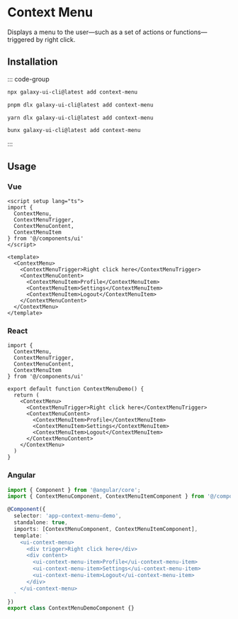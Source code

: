 # Context Menu

Displays a menu to the user—such as a set of actions or functions—triggered by right click.

<ComponentPreview name="ContextMenuDemo">
  <template #preview>
    <DemoContainer>
      <ContextMenuDemo />
    </DemoContainer>
  </template>
  <template #code>

::: code-group

```vue [Vue]
<script setup lang="ts">
import { ContextMenu, ContextMenuTrigger, ContextMenuContent, ContextMenuItem } from '@/components/ui/context-menu'
</script>

<template>
  <ContextMenu>
    <ContextMenuTrigger>Right click here</ContextMenuTrigger>
    <ContextMenuContent>
      <ContextMenuItem>Profile</ContextMenuItem>
      <ContextMenuItem>Settings</ContextMenuItem>
      <ContextMenuItem>Logout</ContextMenuItem>
    </ContextMenuContent>
  </ContextMenu>
</template>
```

```tsx [React]
import { ContextMenu, ContextMenuTrigger, ContextMenuContent, ContextMenuItem } from "@/components/ui/context-menu"

export default function App() {
  return (
    <ContextMenu>
      <ContextMenuTrigger>Right click here</ContextMenuTrigger>
      <ContextMenuContent>
        <ContextMenuItem>Profile</ContextMenuItem>
        <ContextMenuItem>Settings</ContextMenuItem>
        <ContextMenuItem>Logout</ContextMenuItem>
      </ContextMenuContent>
    </ContextMenu>
  )
}
```

```typescript [Angular]
import { Component } from '@angular/core';
import { ContextMenuComponent } from '@/components/ui/context-menu';

@Component({
  selector: 'app-root',
  standalone: true,
  imports: [ContextMenuComponent],
  template: `
    <ui-context-menu>
      <div trigger>Right click here</div>
      <div content>
        <ui-context-menu-item>Profile</ui-context-menu-item>
        <ui-context-menu-item>Settings</ui-context-menu-item>
        <ui-context-menu-item>Logout</ui-context-menu-item>
      </div>
    </ui-context-menu>
  `
})
export class AppComponent {}
```

:::

  </template>
</ComponentPreview>

## Installation

::: code-group

```bash [npm]
npx galaxy-ui-cli@latest add context-menu
```

```bash [pnpm]
pnpm dlx galaxy-ui-cli@latest add context-menu
```

```bash [yarn]
yarn dlx galaxy-ui-cli@latest add context-menu
```

```bash [bun]
bunx galaxy-ui-cli@latest add context-menu
```

:::

## Usage

### Vue

```vue
<script setup lang="ts">
import {
  ContextMenu,
  ContextMenuTrigger,
  ContextMenuContent,
  ContextMenuItem
} from '@/components/ui'
</script>

<template>
  <ContextMenu>
    <ContextMenuTrigger>Right click here</ContextMenuTrigger>
    <ContextMenuContent>
      <ContextMenuItem>Profile</ContextMenuItem>
      <ContextMenuItem>Settings</ContextMenuItem>
      <ContextMenuItem>Logout</ContextMenuItem>
    </ContextMenuContent>
  </ContextMenu>
</template>
```

### React

```tsx
import {
  ContextMenu,
  ContextMenuTrigger,
  ContextMenuContent,
  ContextMenuItem
} from '@/components/ui'

export default function ContextMenuDemo() {
  return (
    <ContextMenu>
      <ContextMenuTrigger>Right click here</ContextMenuTrigger>
      <ContextMenuContent>
        <ContextMenuItem>Profile</ContextMenuItem>
        <ContextMenuItem>Settings</ContextMenuItem>
        <ContextMenuItem>Logout</ContextMenuItem>
      </ContextMenuContent>
    </ContextMenu>
  )
}
```

### Angular

```typescript
import { Component } from '@angular/core';
import { ContextMenuComponent, ContextMenuItemComponent } from '@/components/ui';

@Component({
  selector: 'app-context-menu-demo',
  standalone: true,
  imports: [ContextMenuComponent, ContextMenuItemComponent],
  template: `
    <ui-context-menu>
      <div trigger>Right click here</div>
      <div content>
        <ui-context-menu-item>Profile</ui-context-menu-item>
        <ui-context-menu-item>Settings</ui-context-menu-item>
        <ui-context-menu-item>Logout</ui-context-menu-item>
      </div>
    </ui-context-menu>
  `
})
export class ContextMenuDemoComponent {}
```
